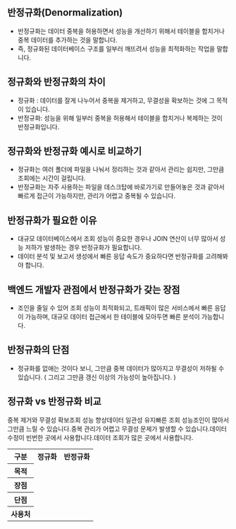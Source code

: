 반정규화(Denormalization)
-------------------------------------------------------
- 반정규화는 데이터 중복을 허용하면서 성능을 개선하기 위해서 테이블을 합치거나 중복 데이터를 추가하는 것을 말합니다.
- 즉, 정규화된 데이터베이스 구조를 일부러 깨뜨려서 성능을 최적화하는 작업을 말합니다.

정규화와 반정규화의 차이
---------------------------------------------------------
- 정규화 : 데이터를 잘게 나누어서 중복을 제거하고, 무결성을 확보하는 것에 그 목적이 있습니다.
- 반정규화: 성능을 위해 일부러 중복을 허용해서 테이블을 합치거나 복제하는 것이 반정규화입니다.

정규화와 반정규화 예시로 비교하기
---------------------------------------------------------
- 정규화는 여러 폴더에 파일을 나눠서 정리하는 것과 같아서 관리는 쉽지만, 그만큼 조회에는 시간이 걸립니다. 
- 반정규화는 자주 사용하는 파일을 데스크탑에 바로가기로 만들어놓은 것과 같아서 빠르게 접근이 가능하지만, 관리가 어렵고 중복될 수 있습니다.

반정규화가 필요한 이유
---------------------------------------------------------
- 대규모 데이터베이스에서 조회 성능이 중요한 경우나 JOIN 연산이 너무 많아서 성능 저하가 발생하는 경우 반정규화가 필요합니다.
- 데이터 분석 및 보고서 생성에서 빠른 응답 속도가 중요하다면 반정규화를 고려해봐야 합니다.

백엔드 개발자 관점에서 반정규화가 갖는 장점
--------------------------------------------------
- 조인을 줄일 수 있어 조회 성능이 최적화되고, 트래픽이 많은 서비스에서 빠른 응답이 가능하며, 대규모 데이터 접근에서 한 테이블에 모아두면 빠른 분석이 가능합니다.

반정규화의 단점
--------------------------------------------------
- 정규화를 없애는 것이다 보니, 그만큼 중복 데이터가 많아지고 무결성이 저하될 수 있습니다. ( 그리고 그만큼 갱신 이상의 가능성이 높아집니다. )

정규화 vs 반정규화 비교
--------------------------------------------------
<table>
  <tr>
    <th>구분</th>
    <th>정규화</th>
    <th>반정규화</th>
  </tr>
  <tr>
    <th>목적</th>
    <tr>중복 제거와 무결성 확보</tr>
    <tr>조회 성능 향상</tr>
  </tr>
  <tr>
    <th>장점</th>
    <tr>데이터 일관성 유지</tr>
    <tr>빠른 조회 성능</tr>
  </tr>
  <tr>
    <th>단점</th>
    <tr>조인이 많아서 그만큼 느릴 수 있습니다.</tr>
    <tr>중복 관리가 어렵고 무결성 문제가 발생할 수 있습니다.</tr>
  </tr>
  <tr>
    <th>사용처</th>
    <tr>데이터 수정이 빈번한 곳에서 사용합니다.</tr>
    <tr>데이터 조회가 많은 곳에서 사용합니다.</tr>
  </tr>
</table>
